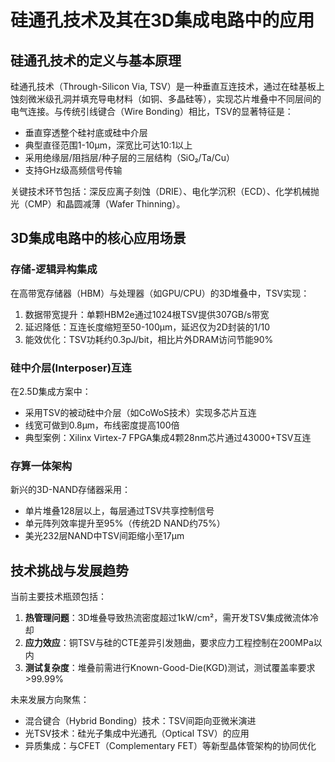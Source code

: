 # 硅通孔技术及其在3D集成电路中的应用

## 硅通孔技术的定义与基本原理

硅通孔技术（Through-Silicon Via, TSV）是一种垂直互连技术，通过在硅基板上蚀刻微米级孔洞并填充导电材料（如铜、多晶硅等），实现芯片堆叠中不同层间的电气连接。与传统引线键合（Wire Bonding）相比，TSV的显著特征是：
- 垂直穿透整个硅衬底或硅中介层
- 典型直径范围1-10μm，深宽比可达10:1以上
- 采用绝缘层/阻挡层/种子层的三层结构（SiO₂/Ta/Cu）
- 支持GHz级高频信号传输

关键技术环节包括：深反应离子刻蚀（DRIE）、电化学沉积（ECD）、化学机械抛光（CMP）和晶圆减薄（Wafer Thinning）。

## 3D集成电路中的核心应用场景

### 存储-逻辑异构集成
在高带宽存储器（HBM）与处理器（如GPU/CPU）的3D堆叠中，TSV实现：
1. 数据带宽提升：单颗HBM2e通过1024根TSV提供307GB/s带宽
2. 延迟降低：互连长度缩短至50-100μm，延迟仅为2D封装的1/10
3. 能效优化：TSV功耗约0.3pJ/bit，相比片外DRAM访问节能90%

### 硅中介层(Interposer)互连
在2.5D集成方案中：
- 采用TSV的被动硅中介层（如CoWoS技术）实现多芯片互连
- 线宽可做到0.8μm，布线密度提高100倍
- 典型案例：Xilinx Virtex-7 FPGA集成4颗28nm芯片通过43000+TSV互连

### 存算一体架构
新兴的3D-NAND存储器采用：
- 单片堆叠128层以上，每层通过TSV共享控制信号
- 单元阵列效率提升至95%（传统2D NAND约75%）
- 美光232层NAND中TSV间距缩小至17μm

## 技术挑战与发展趋势

当前主要技术瓶颈包括：
1. **热管理问题**：3D堆叠导致热流密度超过1kW/cm²，需开发TSV集成微流体冷却
2. **应力效应**：铜TSV与硅的CTE差异引发翘曲，要求应力工程控制在200MPa以内
3. **测试复杂度**：堆叠前需进行Known-Good-Die(KGD)测试，测试覆盖率要求>99.99%

未来发展方向聚焦：
- 混合键合（Hybrid Bonding）技术：TSV间距向亚微米演进
- 光TSV技术：硅光子集成中光通孔（Optical TSV）的应用
- 异质集成：与CFET（Complementary FET）等新型晶体管架构的协同优化